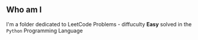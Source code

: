 ## Who am I
I'm a folder dedicated to LeetCode Problems - diffuculty **Easy** solved in the `Python` Programming Language
